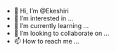 - 👋 Hi, I’m @Ekeshiri
- 👀 I’m interested in ...
- 🌱 I’m currently learning ...
- 💞️ I’m looking to collaborate on ...
- 📫 How to reach me ...

<!---
Ekeshiri/Ekeshiri is a ✨ special ✨ repository because its `README.md` (this file) appears on your GitHub profile.
You can click the Preview link to take a look at your changes.
--->
